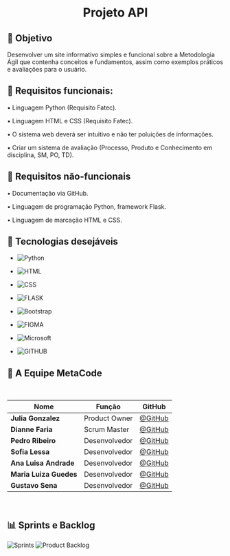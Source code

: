 <h1 align="center"> Projeto API </h1>


## 🎯 Objetivo
 Desenvolver um site informativo simples e funcional sobre a Metodologia Ágil que contenha conceitos e fundamentos, assim como exemplos práticos e avaliações para o usuário.
 

## 📍 Requisitos funcionais:
•	Linguagem Python (Requisito Fatec).

•	Linguagem HTML e CSS (Requisito Fatec).

•	O sistema web deverá ser intuitivo e não ter poluições de informações.

•	Criar um sistema de avaliação (Processo, Produto e Conhecimento em disciplina, SM, PO, TD).


## 📍 Requisitos não-funcionais

•	Documentação via GitHub.

•	Linguagem de programação Python, framework Flask.

•	Linguagem de marcação HTML e CSS.

## 🔧 Tecnologias desejáveis

- ![Python](https://img.shields.io/badge/Python-14354C?style=for-the-badge&logo=python&logoColor=white)

- ![HTML](https://img.shields.io/badge/HTML5-E34F26?style=for-the-badge&logo=html5&logoColor=white)

- ![CSS](https://img.shields.io/badge/CSS-239120?&style=for-the-badge&logo=css3&logoColor=white)

- ![FLASK](https://img.shields.io/badge/Flask-000000?style=for-the-badge&logo=flask&logoColor=white) 

- ![Bootstrap](https://img.shields.io/badge/Bootstrap-563D7C?style=for-the-badge&logo=bootstrap&logoColor=white) 

- ![FIGMA](https://img.shields.io/badge/Figma-F24E1E?style=for-the-badge&logo=figma&logoColor=white) 

- ![Microsoft](https://img.shields.io/badge/Microsoft_Office-D83B01?style=for-the-badge&logo=microsoft-office&logoColor=white)

- ![GITHUB](https://img.shields.io/badge/GitHub-100000?style=for-the-badge&logo=github&logoColor=white)

## 👤 A Equipe MetaCode

<br>

|Nome|Função|GitHub|
| -------- |-------- |-------- |
|**Julia Gonzalez**|Product Owner|[@GitHub](https://github.com/juliagonzalezmoreira)
|**Dianne Faria**|Scrum Master|[@GitHub](https://github.com/DianneFaria)
|**Pedro Ribeiro**|Desenvolvedor|[@GitHub](https://github.com/Pedro-H-Ribeiro)
|**Sofia Lessa**|Desenvolvedor|[@GitHub](https://github.com/sofialessaa)
|**Ana Luisa Andrade**|Desenvolvedor|[@GitHub](https://github.com/LuisaAndrade28)
|**Maria Luiza Guedes**|Desenvolvedor|[@GitHub](https://github.com/mluizaguedes)
|**Gustavo Sena**|Desenvolvedor|[@GitHub](https://github.com/gustavosenamp)

</br>

## 📊 Sprints e Backlog

![Sprints](https://user-images.githubusercontent.com/110678185/226962420-2665294d-f577-4b2f-bcdb-9536a1baccfb.png)
![Product Backlog](https://user-images.githubusercontent.com/110678185/226962428-6c2bf137-f370-4021-b3a9-bef7a78adec3.png)

